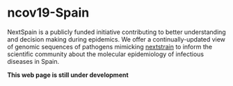 # ncov19-Spain

NextSpain is a publicly funded initiative contributing to better understanding and decision making during epidemics. We offer a continually-updated view of genomic sequences of pathogens mimicking [nextstrain](https://nextstrain.org) to inform the scientific community about the molecular epidemiology of infectious diseases in Spain.

**This web page is still under development**

